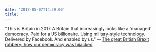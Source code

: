 ```yaml
---
date: '2017-05-07T14:39:00'
title: ''
---
```

"This is Britain in 2017. A Britain that increasingly looks like a 'managed' democracy. Paid for a US billionaire. Using military-style technology. Delivered by Facebook. And enabled by us." -- [The great British Brexit robbery: how our democracy was hijacked](https://www.theguardian.com/technology/2017/may/07/the-great-british-brexit-robbery-hijacked-democracy)
